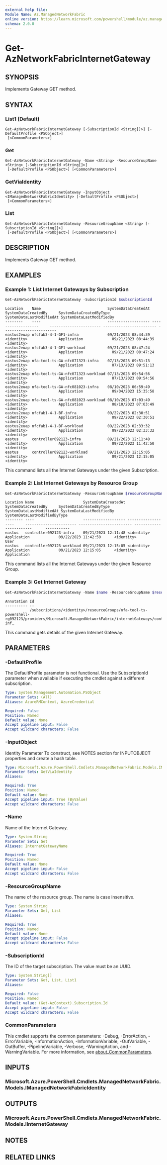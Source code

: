 ```yaml
---
external help file:
Module Name: Az.ManagedNetworkFabric
online version: https://learn.microsoft.com/powershell/module/az.managednetworkfabric/get-aznetworkfabricinternetgateway
schema: 2.0.0
---
```


# Get-AzNetworkFabricInternetGateway

## SYNOPSIS
Implements Gateway GET method.

## SYNTAX

### List1 (Default)
```
Get-AzNetworkFabricInternetGateway [-SubscriptionId <String[]>] [-DefaultProfile <PSObject>]
 [<CommonParameters>]
```

### Get
```
Get-AzNetworkFabricInternetGateway -Name <String> -ResourceGroupName <String> [-SubscriptionId <String[]>]
 [-DefaultProfile <PSObject>] [<CommonParameters>]
```

### GetViaIdentity
```
Get-AzNetworkFabricInternetGateway -InputObject <IManagedNetworkFabricIdentity> [-DefaultProfile <PSObject>]
 [<CommonParameters>]
```

### List
```
Get-AzNetworkFabricInternetGateway -ResourceGroupName <String> [-SubscriptionId <String[]>]
 [-DefaultProfile <PSObject>] [<CommonParameters>]
```

## DESCRIPTION
Implements Gateway GET method.

## EXAMPLES

### Example 1: List Internet Gateways by Subscription
```powershell
Get-AzNetworkFabricInternetGateway -SubscriptionId $subscriptionId
```

```output
Location    Name                              SystemDataCreatedAt SystemDataCreatedBy     SystemDataCreatedByType SystemDataLastModifiedAt SystemDataLastModifiedBy
--------    ----                              ------------------- -------------------     ----------------------- ------------------------ ------------------------
eastus2euap nfcfab3-4-1-GF1-infra             09/21/2023 08:44:39 <identity>              Application             09/21/2023 08:44:39      <identity>
eastus2euap nfcfab3-4-1-GF1-workload          09/21/2023 08:47:24 <identity>              Application             09/21/2023 08:47:24      <identity>
eastus2euap nfa-tool-ts-GA-nfc071323-infra    07/13/2023 09:51:13 <identity>              Application             07/13/2023 09:51:13      <identity>
eastus2euap nfa-tool-ts-GA-nfc071323-workload 07/13/2023 09:54:56 <identity>              Application             07/13/2023 09:54:56      <identity>
eastus2euap nfa-tool-ts-GA-nfc081023-infra    08/10/2023 06:59:49 <identity>              Application             09/04/2023 15:35:58      <identity>
eastus2euap nfa-tool-ts-GA-nfc081023-workload 08/10/2023 07:03:49 <identity>              Application             08/10/2023 07:03:49      <identity>
eastus2euap nfcfab1-4-1-BF-infra              09/22/2023 02:30:51 <identity>              Application             09/22/2023 02:30:51      <identity>
eastus2euap nfcfab1-4-1-BF-workload           09/22/2023 02:33:32 <identity>              Application             09/22/2023 02:33:32      <identity>
eastus      controller092123-infra            09/21/2023 12:11:48 <identity>              Application             09/22/2023 11:42:50      <identity>
eastus      controller092123-workload         09/21/2023 12:15:05 <identity>              Application             09/21/2023 12:15:05      <identity>
```

This command lists all the Internet Gateways under the given Subscription.

### Example 2: List Internet Gateways by Resource Group
```powershell
Get-AzNetworkFabricInternetGateway -ResourceGroupName $resourceGroupName
```

```output
Location Name                      SystemDataCreatedAt SystemDataCreatedBy     SystemDataCreatedByType SystemDataLastModifiedAt SystemDataLastModifiedBy      SystemDataLastModifiedByType
-------- ----                      ------------------- -------------------     ----------------------- ------------------------ ------------------------      -----------
eastus   controller092123-infra    09/21/2023 12:11:48 <identity>              Application             09/22/2023 11:42:50      <identity>                    User
eastus   controller092123-workload 09/21/2023 12:15:05 <identity>              Application             09/21/2023 12:15:05      <identity>                    Application
```

This command lists all the Internet Gateways under the given Resource Group.

### Example 3: Get Internet Gateway
```powershell
Get-AzNetworkFabricInternetGateway -Name $name -ResourceGroupName $resourceGroupName
```

```output
Annotation Id
---------- --
           /subscriptions/<identity>/resourceGroups/nfa-tool-ts-powershell-rg092123/providers/Microsoft.ManagedNetworkFabric/internetGateways/controller092123-inf…
```

This command gets details of the given Internet Gateway.

## PARAMETERS

### -DefaultProfile
The DefaultProfile parameter is not functional.
Use the SubscriptionId parameter when available if executing the cmdlet against a different subscription.

```yaml
Type: System.Management.Automation.PSObject
Parameter Sets: (All)
Aliases: AzureRMContext, AzureCredential

Required: False
Position: Named
Default value: None
Accept pipeline input: False
Accept wildcard characters: False
```

### -InputObject
Identity Parameter
To construct, see NOTES section for INPUTOBJECT properties and create a hash table.

```yaml
Type: Microsoft.Azure.PowerShell.Cmdlets.ManagedNetworkFabric.Models.IManagedNetworkFabricIdentity
Parameter Sets: GetViaIdentity
Aliases:

Required: True
Position: Named
Default value: None
Accept pipeline input: True (ByValue)
Accept wildcard characters: False
```

### -Name
Name of the Internet Gateway.

```yaml
Type: System.String
Parameter Sets: Get
Aliases: InternetGatewayName

Required: True
Position: Named
Default value: None
Accept pipeline input: False
Accept wildcard characters: False
```

### -ResourceGroupName
The name of the resource group.
The name is case insensitive.

```yaml
Type: System.String
Parameter Sets: Get, List
Aliases:

Required: True
Position: Named
Default value: None
Accept pipeline input: False
Accept wildcard characters: False
```

### -SubscriptionId
The ID of the target subscription.
The value must be an UUID.

```yaml
Type: System.String[]
Parameter Sets: Get, List, List1
Aliases:

Required: False
Position: Named
Default value: (Get-AzContext).Subscription.Id
Accept pipeline input: False
Accept wildcard characters: False
```

### CommonParameters
This cmdlet supports the common parameters: -Debug, -ErrorAction, -ErrorVariable, -InformationAction, -InformationVariable, -OutVariable, -OutBuffer, -PipelineVariable, -Verbose, -WarningAction, and -WarningVariable. For more information, see [about_CommonParameters](http://go.microsoft.com/fwlink/?LinkID=113216).

## INPUTS

### Microsoft.Azure.PowerShell.Cmdlets.ManagedNetworkFabric.Models.IManagedNetworkFabricIdentity

## OUTPUTS

### Microsoft.Azure.PowerShell.Cmdlets.ManagedNetworkFabric.Models.IInternetGateway

## NOTES

## RELATED LINKS

